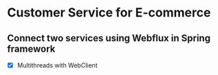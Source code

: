 # Customer Service for E-commerce
## Connect two services using Webflux in Spring framework
- [x] Multithreads with WebClient
